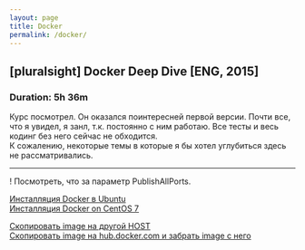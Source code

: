 ```yaml
---
layout: page
title: Docker
permalink: /docker/
---
```



## [pluralsight] Docker Deep Dive [ENG, 2015]  
### Duration: 5h 36m

  Курс посмотрел. Он оказался поинтересней первой версии. Почти все, что я увидел, я занл, т.к. постоянно с ним работаю. Все тесты и весь кодинг без него сейчас не обходится.  
  К сожалению, некоторые темы в которые я бы хотел углубиться здесь не рассматривались.



___

! Посмотреть, что за параметр PublishAllPorts.  


[Инсталляция Docker в Ubuntu](/docker/installing-docker-on-ubuntu/)  
[Инсталляция Docker on CentOS 7](/docker/installing-docker-on-centos/)  

[ Скопировать image на другой HOST](/docker/basicks/copying-images-to-other-hosts/)  
[ Скопировать image на hub.docker.com и забрать image с него](/docker/basicks/push-and-pull-docker-image-to-hub/)  
